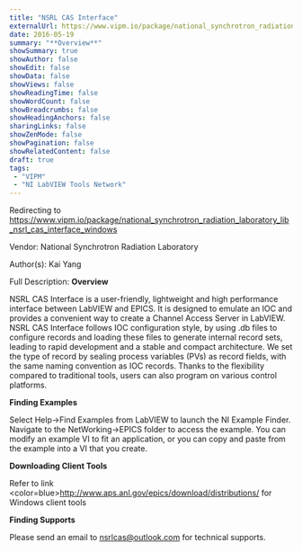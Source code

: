 ```yaml
---
title: "NSRL CAS Interface"
externalUrl: https://www.vipm.io/package/national_synchrotron_radiation_laboratory_lib_nsrl_cas_interface_windows
date: 2016-05-19
summary: "**Overview**"
showSummary: true
showAuthor: false
showEdit: false
showData: false
showViews: false
showReadingTime: false
showWordCount: false
showBreadcrumbs: false
showHeadingAnchors: false
sharingLinks: false
showZenMode: false
showPagination: false
showRelatedContent: false
draft: true
tags:
 - "VIPM"
 - "NI LabVIEW Tools Network"
---
```


Redirecting to https://www.vipm.io/package/national_synchrotron_radiation_laboratory_lib_nsrl_cas_interface_windows

Vendor: National Synchrotron Radiation Laboratory

Author(s): Kai Yang
 
Full Description:
**Overview**

NSRL CAS Interface is a user-friendly, lightweight and high performance interface between LabVIEW  and EPICS. It is designed to emulate an IOC and provides a convenient way to create a Channel Access Server in LabVIEW. NSRL CAS Interface follows IOC configuration style, by using .db files to configure records and loading these files to generate internal record sets, leading to rapid development and a stable and compact architecture. We set the type of record by sealing process variables (PVs) as record fields, with the same naming convention as IOC records. Thanks to the flexibility compared to traditional tools, users can also program on various control platforms.

**Finding Examples**

Select Help->Find Examples from LabVIEW to launch the NI Example Finder. Navigate to the NetWorking->EPICS folder to access the example. You can modify an example VI to fit an application, or you can copy and paste from the example into a VI that you create.

**Downloading Client Tools**

Refer to link <color=blue>http://www.aps.anl.gov/epics/download/distributions/</color> for  Windows client tools 

**Finding Supports**

Please send an email to nsrlcas@outlook.com for technical supports.